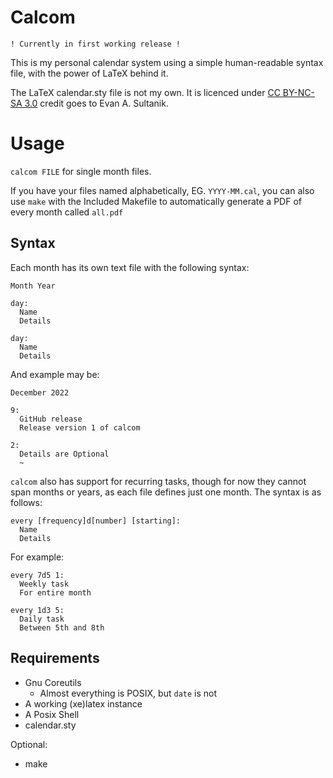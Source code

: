 # Calcom

```
! Currently in first working release !
```

This is my personal calendar system using a simple human-readable syntax file, with the power of LaTeX behind it.

The LaTeX calendar.sty file is not my own. It is licenced under [CC BY-NC-SA 3.0](https://creativecommons.org/licenses/by-nc-sa/3.0/) credit goes to Evan A. Sultanik.


# Usage

`calcom FILE` for single month files.

If you have your files named alphabetically, EG. `YYYY-MM.cal`, you can also use `make` with the Included Makefile to automatically generate a PDF of every month called `all.pdf`

## Syntax
Each month has its own text file with the following syntax:

```
Month Year

day:
  Name
  Details
  
day:
  Name
  Details
```

And example may be:

```
December 2022

9:
  GitHub release
  Release version 1 of calcom

2:
  Details are Optional
  ~
```

`calcom` also has support for recurring tasks, though for now they cannot span months or years, as each file defines just one month.
The syntax is as follows:

```
every [frequency]d[number] [starting]:
  Name
  Details

```

For example:
```
every 7d5 1:
  Weekly task
  For entire month
  
every 1d3 5:
  Daily task
  Between 5th and 8th
```

## Requirements
- Gnu Coreutils
  + Almost everything is POSIX, but `date` is not
- A working (xe)latex instance
- A Posix Shell
- calendar.sty

Optional:
- make
